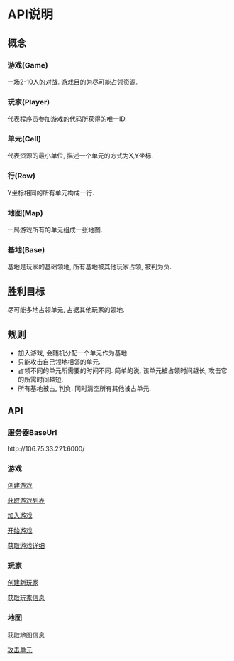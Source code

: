 # API说明

## 概念

### 游戏(Game)
一场2-10人的对战. 游戏目的为尽可能占领资源.

### 玩家(Player)
代表程序员参加游戏的代码所获得的唯一ID.

### 单元(Cell)
代表资源的最小单位, 描述一个单元的方式为X,Y坐标.

### 行(Row)
Y坐标相同的所有单元构成一行.

### 地图(Map)
一局游戏所有的单元组成一张地图.

### 基地(Base)
基地是玩家的基础领地, 所有基地被其他玩家占领, 被判为负.


## 胜利目标
尽可能多地占领单元, 占据其他玩家的领地.


## 规则
- 加入游戏, 会随机分配一个单元作为基地.
- 只能攻击自己领地相邻的单元.
- 占领不同的单元所需要的时间不同. 简单的说, 该单元被占领时间越长, 攻击它的所需时间越短.
- 所有基地被占, 判负. 同时清空所有其他被占单元.


## API

### 服务器BaseUrl
http\://106.75.33.221:6000/

### 游戏
[创建游戏](https://github.com/KevinYeti/MagCore/blob/master/api/CreateGame_CN.md)

[获取游戏列表]()

[加入游戏]()

[开始游戏]()

[获取游戏详细]()

### 玩家
[创建新玩家]()

[获取玩家信息]()

### 地图
[获取地图信息]()

[攻击单元]()

